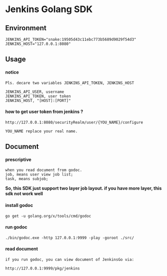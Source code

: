 # Jenkins Golang SDK


## Environment

    JENKINS_API_TOKEN="snake:19505d43c11ebc773b5689d9029f54d3"
    JENKINS_HOST="127.0.0.1:8080"
    
## Usage

#### notice    
    Pls. decare two variables JENKINS_API_TOKEN, JENKINS_HOST

    JENKINS_API_USER, username
    JENKINS_API_TOKEN, user token
    JENKINS_HOST, "[HOST]:[PORT]"
    
#### how to get user token from jenkins ?
    http://127.0.0.1:8080/securityRealm/user/{YOU_NAME}/configure
    
    YOU_NAME replace your real name.
    
    
## Document

#### prescriptive
    when you read document from godoc.
    job, means user view job list;
    task, means subjob;
    
**So, this SDK just support two layer job layout. if you have more layer, this sdk not work well**
       
#### install godoc
    go get -u golang.org/x/tools/cmd/godoc
    
#### run godoc 
    ./bin/godoc.exe -http 127.0.0.1:9999 -play -goroot ./src/

#### read document
    if you run godoc, you can view document of JenkinsGo via:

    http://127.0.0.1:9999/pkg/jenkins